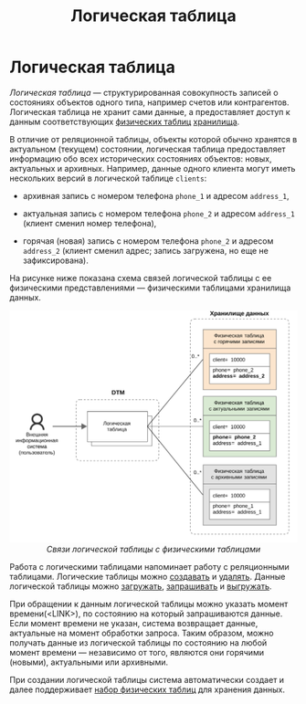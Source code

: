 ﻿---
layout: default
title: Логическая таблица
nav_order: 4
parent: Основные понятия
grand_parent: Обзор понятий, компонентов и связей
has_children: false
has_toc: false
---

Логическая таблица
==================

_Логическая таблица_ — структурированная совокупность записей о состояниях объектов одного типа, 
например счетов или контрагентов. Логическая таблица не хранит сами данные, а предоставляет 
доступ к данным соответствующих [физических таблиц](../Физическая_таблица/Физическая_таблица.md) 
[хранилища](../Хранилище_данных/Хранилище_данных.md).

В отличие от реляционной таблицы, объекты которой обычно хранятся в актуальном (текущем) 
состоянии, логическая таблица предоставляет информацию обо всех исторических состояниях объектов: 
новых, актуальных и архивных. Например, данные одного клиента могут иметь нескольких версий 
в логической таблице `clients`:

*   архивная запись с номером телефона `phone_1` и адресом `address_1`,

*   актуальная запись с номером телефона `phone_2` и адресом `address_1` 
    (клиент сменил номер телефона),

*   горячая (новая) запись с номером телефона `phone_2` и адресом `address_2` 
    (клиент сменил адрес; запись загружена, но еще не зафиксирована).


На рисунке ниже показана схема связей логической таблицы с ее физическими представлениями 
— физическими таблицами хранилища данных.

<center>

![](Логическая_таблица.svg)
*Связи логической таблицы с физическими таблицами*

</center>

Работа с логическими таблицами напоминает работу с реляционными таблицами. Логические 
таблицы можно [создавать](../../../Работа_с_системой/Управление_схемой_данных/Создание_логической_таблицы/Создание_логической_таблицы.md) 
и [удалять](../../../Работа_с_системой/Управление_схемой_данных/Удаление_логической_таблицы/Удаление_логической_таблицы.md). 
Данные логической таблицы можно [загружать](../../../Работа_с_системой/Загрузка_данных/Загрузка_данных.md), 
[запрашивать](../../../Работа_с_системой/Запрос_данных/Запрос_данных.md) и 
[выгружать](../../../Работа_с_системой/Выгрузка_данных/Выгрузка_данных.md).

При обращении к данным логической таблицы можно указать 
момент времени\(\<LINK\>\), по состоянию на который запрашиваются данные. Если момент 
времени не указан, система возвращает данные, актуальные на момент обработки запроса. 
Таким образом, можно получать данные из логической таблицы по состоянию на любой момент 
времени — независимо от того, являются они горячими (новыми), актуальными или архивными.

При создании логической таблицы система автоматически создает и далее поддерживает
[набор физических таблиц](../Физическая_схема_данных/Физическая_схема_данных.md) 
для хранения данных.